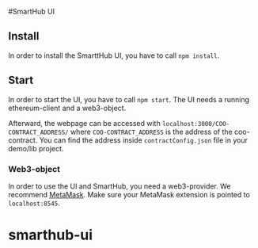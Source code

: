 #SmartHub UI

## Install

In order to install the SmarttHub UI, you have to call `npm install`.

## Start
In order to start the UI, you have to call `npm start`. The UI needs a running ethereum-client and a web3-object. 

Afterward, the webpage can be accessed with `localhost:3000/COO-CONTRACT_ADDRESS/` where `COO-CONTRACT_ADDRESS` is the address of the coo-contract. You can find the address inside `contractConfig.json` file in your demo/lib project. 

### Web3-object
In order to use the UI and SmartHub, you need a web3-provider. We recommend [MetaMask](https://metamask.io). Make sure your MetaMask extension is pointed to `localhost:8545`.
# smarthub-ui
